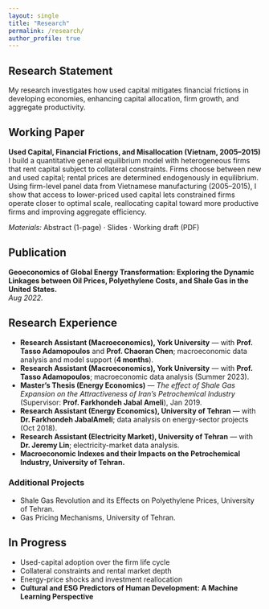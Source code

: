 ```yaml
---
layout: single
title: "Research"
permalink: /research/
author_profile: true
---
```


## Research Statement
My research investigates how used capital mitigates financial frictions in developing economies, enhancing capital allocation, firm growth, and aggregate productivity.

## Working Paper
**Used Capital, Financial Frictions, and Misallocation (Vietnam, 2005–2015)**  
I build a quantitative general equilibrium model with heterogeneous firms that rent capital subject to collateral constraints. Firms choose between new and used capital; rental prices are determined endogenously in equilibrium. Using firm-level panel data from Vietnamese manufacturing (2005–2015), I show that access to lower-priced used capital lets constrained firms operate closer to optimal scale, reallocating capital toward more productive firms and improving aggregate efficiency.

*Materials:* Abstract (1-page) · Slides · Working draft (PDF)

## Publication
**Geoeconomics of Global Energy Transformation: Exploring the Dynamic Linkages between Oil Prices, Polyethylene Costs, and Shale Gas in the United States.**  
*Aug 2022.*

## Research Experience
- **Research Assistant (Macroeconomics), York University** — with **Prof. Tasso Adamopoulos** and **Prof. Chaoran Chen**; macroeconomic data analysis and model support (**4 months**).
- **Research Assistant (Macroeconomics), York University** — with **Prof. Tasso Adamopoulos**; macroeconomic data analysis (Summer 2023).
- **Master’s Thesis (Energy Economics)** — *The effect of Shale Gas Expansion on the Attractiveness of Iran’s Petrochemical Industry* (Supervisor: **Prof. Farkhondeh Jabal Ameli**), Jan 2019.
- **Research Assistant (Energy Economics), University of Tehran** — with **Dr. Farkhondeh JabalAmeli**; data analysis on energy-sector projects (Oct 2018).
- **Research Assistant (Electricity Market), University of Tehran** — with **Dr. Jeremy Lin**; electricity-market data analysis.
- **Macroeconomic Indexes and their Impacts on the Petrochemical Industry, University of Tehran.**

### Additional Projects
- Shale Gas Revolution and its Effects on Polyethylene Prices, University of Tehran.  
- Gas Pricing Mechanisms, University of Tehran.



## In Progress
- Used-capital adoption over the firm life cycle  
- Collateral constraints and rental market depth  
- Energy-price shocks and investment reallocation  
- **Cultural and ESG Predictors of Human Development: A Machine Learning Perspective**
